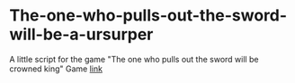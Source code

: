 # The-one-who-pulls-out-the-sword-will-be-a-ursurper
A little script for the game "The one who pulls out the sword will be crowned king"
Game [link](https://store.steampowered.com/app/1865370/The_one_who_pulls_out_the_sword_will_be_crowned_king/)

